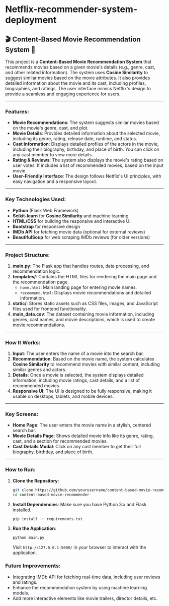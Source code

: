 # Netflix-recommender-system-deployment

## 🎬 Content-Based Movie Recommendation System 🎥

This project is a **Content-Based Movie Recommendation System** that recommends movies based on a given movie's details (e.g., genre, cast, and other related information). The system uses **Cosine Similarity** to suggest similar movies based on the movie attributes. It also provides detailed information about the movie and its cast, including profiles, biographies, and ratings. The user interface mimics Netflix's design to provide a seamless and engaging experience for users.

---

### Features:
- **Movie Recommendations**: The system suggests similar movies based on the movie's genre, cast, and plot.
- **Movie Details**: Provides detailed information about the selected movie, including its genre, rating, release date, runtime, and status.
- **Cast Information**: Displays detailed profiles of the actors in the movie, including their biography, birthday, and place of birth. You can click on any cast member to view more details.
- **Rating & Reviews**: The system also displays the movie's rating based on user votes. It includes a list of recommended movies, based on the input movie.
- **User-Friendly Interface**: The design follows Netflix's UI principles, with easy navigation and a responsive layout.

---

### Key Technologies Used:
- **Python** (Flask Web Framework)
- **Scikit-learn** for **Cosine Similarity** and machine learning
- **HTML/CSS** for building the responsive and interactive UI
- **Bootstrap** for responsive design
- **IMDb API** for fetching movie data (optional for external reviews)
- **BeautifulSoup** for web scraping IMDb reviews (for older versions)

---

### Project Structure:
1. **main.py**: The Flask app that handles routes, data processing, and recommendation logic.
2. **templates/**: Contains the HTML files for rendering the main page and the recommendation page. 
   - `home.html`: Main landing page for entering movie names.
   - `recommend.html`: Displays movie recommendations and detailed information.
3. **static/**: Stores static assets such as CSS files, images, and JavaScript files used for frontend functionality.
4. **main_data.csv**: The dataset containing movie information, including genres, cast names, and movie descriptions, which is used to create movie recommendations.

---

### How It Works:
1. **Input**: The user enters the name of a movie into the search bar.
2. **Recommendation**: Based on the movie name, the system calculates **Cosine Similarity** to recommend movies with similar content, including similar genres and actors.
3. **Details**: Once a movie is selected, the system displays detailed information, including movie ratings, cast details, and a list of recommended movies.
4. **Responsive UI**: The UI is designed to be fully responsive, making it usable on desktops, tablets, and mobile devices.

---

### Key Screens:
- **Home Page**: The user enters the movie name in a stylish, centered search bar.
- **Movie Details Page**: Shows detailed movie info like its genre, rating, cast, and a section for recommended movies.
- **Cast Details Modal**: Click on any cast member to get their full biography, birthday, and place of birth.

---

### How to Run:
1. **Clone the Repository**:
   ```bash
   git clone https://github.com/yourusername/content-based-movie-recommender.git
   cd content-based-movie-recommender
   ```
   
2. **Install Dependencies**:
   Make sure you have Python 3.x and Flask installed.
   ```bash
   pip install -r requirements.txt
   ```
   
3. **Run the Application**:
   ```bash
   python main.py
   ```
   Visit `http://127.0.0.1:5000/` in your browser to interact with the application.


### Future Improvements:
- Integrating IMDb API for fetching real-time data, including user reviews and ratings.
- Enhance the recommendation system by using machine learning models.
- Add more interactive elements like movie trailers, director details, etc.
